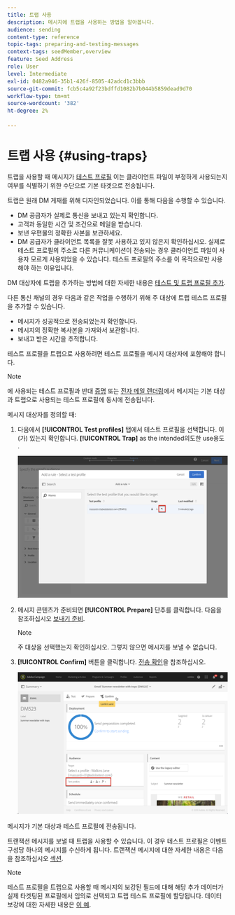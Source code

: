 ```yaml
---
title: 트랩 사용
description: 메시지에 트랩을 사용하는 방법을 알아봅니다.
audience: sending
content-type: reference
topic-tags: preparing-and-testing-messages
context-tags: seedMember,overview
feature: Seed Address
role: User
level: Intermediate
exl-id: 0482a946-35b1-426f-8505-42adcd1c3bbb
source-git-commit: fcb5c4a92f23bdffd1082b7b044b5859dead9d70
workflow-type: tm+mt
source-wordcount: '382'
ht-degree: 2%

---
```


# 트랩 사용 {#using-traps}

트랩을 사용할 때 메시지가 [테스트 프로필](../../audiences/using/managing-test-profiles.md) 이는 클라이언트 파일이 부정하게 사용되는지 여부를 식별하기 위한 수단으로 기본 타겟으로 전송됩니다.

트랩은 원래 DM 게재를 위해 디자인되었습니다. 이를 통해 다음을 수행할 수 있습니다.

* DM 공급자가 실제로 통신을 보내고 있는지 확인합니다.
* 고객과 동일한 시간 및 조건으로 메일을 받습니다.
* 보낸 우편물의 정확한 사본을 보관하세요.
* DM 공급자가 클라이언트 목록을 잘못 사용하고 있지 않은지 확인하십시오. 실제로 테스트 프로필의 주소로 다른 커뮤니케이션이 전송되는 경우 클라이언트 파일이 사용자 모르게 사용되었을 수 있습니다. 테스트 프로필의 주소를 이 목적으로만 사용해야 하는 이유입니다.

DM 대상자에 트랩을 추가하는 방법에 대한 자세한 내용은 [테스트 및 트랩 프로필 추가](../../channels/using/defining-the-direct-mail-audience.md#adding-test-and-trap-profiles).

다른 통신 채널의 경우 다음과 같은 작업을 수행하기 위해 주 대상에 트랩 테스트 프로필을 추가할 수 있습니다.

* 메시지가 성공적으로 전송되었는지 확인합니다.
* 메시지의 정확한 복사본을 가져와서 보관합니다.
* 보내고 받은 시간을 추적합니다.

테스트 프로필을 트랩으로 사용하려면 테스트 프로필을 메시지 대상자에 포함해야 합니다.

>[!NOTE]
>
>에 사용되는 테스트 프로필과 반대 [증명](../../sending/using/sending-proofs.md) 또는 [전자 메일 렌더링](../../sending/using/email-rendering.md)에서 메시지는 기본 대상과 트랩으로 사용되는 테스트 프로필에 동시에 전송됩니다.

메시지 대상자를 정의할 때:

1. 다음에서 **[!UICONTROL Test profiles]** 탭에서 테스트 프로필을 선택합니다. 이(가) 있는지 확인합니다. **[!UICONTROL Trap]** as the intended의도한 use용도 .

   ![](assets/trap_select.png)

1. 메시지 콘텐츠가 준비되면 **[!UICONTROL Prepare]** 단추를 클릭합니다. 다음을 참조하십시오 [보내기 준비](../../sending/using/preparing-the-send.md).
   >[!NOTE]
   >
   >주 대상을 선택했는지 확인하십시오. 그렇지 않으면 메시지를 보낼 수 없습니다.

1. **[!UICONTROL Confirm]** 버튼을 클릭합니다. [전송 확인](../../sending/using/confirming-the-send.md)을 참조하십시오.

   ![](assets/trap_confirm.png)

메시지가 기본 대상과 테스트 프로필에 전송됩니다.

트랜잭션 메시지를 보낼 때 트랩을 사용할 수 있습니다. 이 경우 테스트 프로필은 이벤트 구성당 하나의 메시지를 수신하게 됩니다. 트랜잭션 메시지에 대한 자세한 내용은 다음을 참조하십시오 [섹션](../../channels/using/getting-started-with-transactional-msg.md).

>[!NOTE]
>
>테스트 프로필을 트랩으로 사용할 때 메시지의 보강된 필드에 대해 해당 추가 데이터가 실제 타겟팅된 프로필에서 임의로 선택되고 트랩 테스트 프로필에 할당됩니다. 데이터 보강에 대한 자세한 내용은 [이 예](../../automating/using/enriching-profile-data-file.md).
